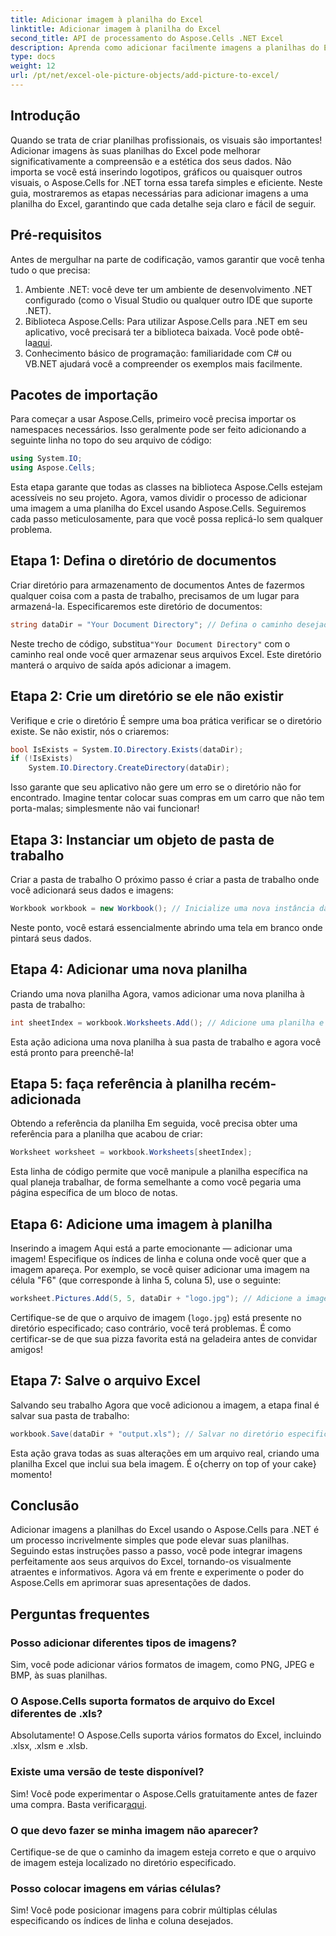 ```yaml
---
title: Adicionar imagem à planilha do Excel
linktitle: Adicionar imagem à planilha do Excel
second_title: API de processamento do Aspose.Cells .NET Excel
description: Aprenda como adicionar facilmente imagens a planilhas do Excel com o Aspose.Cells para .NET neste guia passo a passo abrangente. Melhore suas planilhas.
type: docs
weight: 12
url: /pt/net/excel-ole-picture-objects/add-picture-to-excel/
---
```

## Introdução
Quando se trata de criar planilhas profissionais, os visuais são importantes! Adicionar imagens às suas planilhas do Excel pode melhorar significativamente a compreensão e a estética dos seus dados. Não importa se você está inserindo logotipos, gráficos ou quaisquer outros visuais, o Aspose.Cells for .NET torna essa tarefa simples e eficiente. Neste guia, mostraremos as etapas necessárias para adicionar imagens a uma planilha do Excel, garantindo que cada detalhe seja claro e fácil de seguir.
## Pré-requisitos
Antes de mergulhar na parte de codificação, vamos garantir que você tenha tudo o que precisa:
1. Ambiente .NET: você deve ter um ambiente de desenvolvimento .NET configurado (como o Visual Studio ou qualquer outro IDE que suporte .NET).
2.  Biblioteca Aspose.Cells: Para utilizar Aspose.Cells para .NET em seu aplicativo, você precisará ter a biblioteca baixada. Você pode obtê-la[aqui](https://releases.aspose.com/cells/net/).
3. Conhecimento básico de programação: familiaridade com C# ou VB.NET ajudará você a compreender os exemplos mais facilmente.
## Pacotes de importação
Para começar a usar Aspose.Cells, primeiro você precisa importar os namespaces necessários. Isso geralmente pode ser feito adicionando a seguinte linha no topo do seu arquivo de código:
```csharp
using System.IO;
using Aspose.Cells;
```
Esta etapa garante que todas as classes na biblioteca Aspose.Cells estejam acessíveis no seu projeto.
Agora, vamos dividir o processo de adicionar uma imagem a uma planilha do Excel usando Aspose.Cells. Seguiremos cada passo meticulosamente, para que você possa replicá-lo sem qualquer problema.
## Etapa 1: Defina o diretório de documentos
Criar diretório para armazenamento de documentos
Antes de fazermos qualquer coisa com a pasta de trabalho, precisamos de um lugar para armazená-la. Especificaremos este diretório de documentos:
```csharp
string dataDir = "Your Document Directory"; // Defina o caminho desejado.
```
 Neste trecho de código, substitua`"Your Document Directory"` com o caminho real onde você quer armazenar seus arquivos Excel. Este diretório manterá o arquivo de saída após adicionar a imagem.
## Etapa 2: Crie um diretório se ele não existir
Verifique e crie o diretório
É sempre uma boa prática verificar se o diretório existe. Se não existir, nós o criaremos:
```csharp
bool IsExists = System.IO.Directory.Exists(dataDir);
if (!IsExists)
    System.IO.Directory.CreateDirectory(dataDir);
```
Isso garante que seu aplicativo não gere um erro se o diretório não for encontrado. Imagine tentar colocar suas compras em um carro que não tem porta-malas; simplesmente não vai funcionar!
## Etapa 3: Instanciar um objeto de pasta de trabalho
Criar a pasta de trabalho
O próximo passo é criar a pasta de trabalho onde você adicionará seus dados e imagens:
```csharp
Workbook workbook = new Workbook(); // Inicialize uma nova instância da pasta de trabalho.
```
Neste ponto, você estará essencialmente abrindo uma tela em branco onde pintará seus dados.
## Etapa 4: Adicionar uma nova planilha
Criando uma nova planilha
Agora, vamos adicionar uma nova planilha à pasta de trabalho:
```csharp
int sheetIndex = workbook.Worksheets.Add(); // Adicione uma planilha e obtenha seu índice.
```
Esta ação adiciona uma nova planilha à sua pasta de trabalho e agora você está pronto para preenchê-la!
## Etapa 5: faça referência à planilha recém-adicionada
Obtendo a referência da planilha
Em seguida, você precisa obter uma referência para a planilha que acabou de criar:
```csharp
Worksheet worksheet = workbook.Worksheets[sheetIndex];
```
Esta linha de código permite que você manipule a planilha específica na qual planeja trabalhar, de forma semelhante a como você pegaria uma página específica de um bloco de notas.
## Etapa 6: Adicione uma imagem à planilha
Inserindo a imagem
Aqui está a parte emocionante — adicionar uma imagem! Especifique os índices de linha e coluna onde você quer que a imagem apareça. Por exemplo, se você quiser adicionar uma imagem na célula "F6" (que corresponde à linha 5, coluna 5), use o seguinte:
```csharp
worksheet.Pictures.Add(5, 5, dataDir + "logo.jpg"); // Adicione a imagem.
```
Certifique-se de que o arquivo de imagem (`logo.jpg`) está presente no diretório especificado; caso contrário, você terá problemas. É como certificar-se de que sua pizza favorita está na geladeira antes de convidar amigos!
## Etapa 7: Salve o arquivo Excel
Salvando seu trabalho
Agora que você adicionou a imagem, a etapa final é salvar sua pasta de trabalho:
```csharp
workbook.Save(dataDir + "output.xls"); // Salvar no diretório especificado.
```
 Esta ação grava todas as suas alterações em um arquivo real, criando uma planilha Excel que inclui sua bela imagem. É o{cherry on top of your cake} momento!
## Conclusão
Adicionar imagens a planilhas do Excel usando o Aspose.Cells para .NET é um processo incrivelmente simples que pode elevar suas planilhas. Seguindo estas instruções passo a passo, você pode integrar imagens perfeitamente aos seus arquivos do Excel, tornando-os visualmente atraentes e informativos. Agora vá em frente e experimente o poder do Aspose.Cells em aprimorar suas apresentações de dados.
## Perguntas frequentes
### Posso adicionar diferentes tipos de imagens?
Sim, você pode adicionar vários formatos de imagem, como PNG, JPEG e BMP, às suas planilhas.
### O Aspose.Cells suporta formatos de arquivo do Excel diferentes de .xls?
Absolutamente! O Aspose.Cells suporta vários formatos do Excel, incluindo .xlsx, .xlsm e .xlsb.
### Existe uma versão de teste disponível?
 Sim! Você pode experimentar o Aspose.Cells gratuitamente antes de fazer uma compra. Basta verificar[aqui](https://releases.aspose.com/).
### O que devo fazer se minha imagem não aparecer?
Certifique-se de que o caminho da imagem esteja correto e que o arquivo de imagem esteja localizado no diretório especificado.
### Posso colocar imagens em várias células?
Sim! Você pode posicionar imagens para cobrir múltiplas células especificando os índices de linha e coluna desejados.